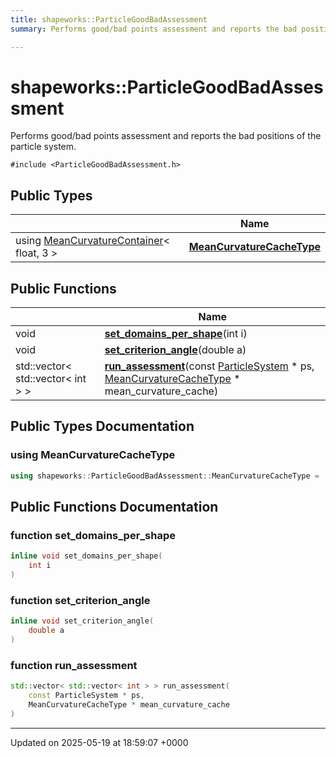 ```yaml
---
title: shapeworks::ParticleGoodBadAssessment
summary: Performs good/bad points assessment and reports the bad positions of the particle system. 

---
```


# shapeworks::ParticleGoodBadAssessment



Performs good/bad points assessment and reports the bad positions of the particle system. 


`#include <ParticleGoodBadAssessment.h>`

## Public Types

|                | Name           |
| -------------- | -------------- |
| using [MeanCurvatureContainer](../Classes/classshapeworks_1_1MeanCurvatureContainer.md)< float, 3 > | **[MeanCurvatureCacheType](../Classes/classshapeworks_1_1ParticleGoodBadAssessment.md#using-meancurvaturecachetype)**  |

## Public Functions

|                | Name           |
| -------------- | -------------- |
| void | **[set_domains_per_shape](../Classes/classshapeworks_1_1ParticleGoodBadAssessment.md#function-set-domains-per-shape)**(int i) |
| void | **[set_criterion_angle](../Classes/classshapeworks_1_1ParticleGoodBadAssessment.md#function-set-criterion-angle)**(double a) |
| std::vector< std::vector< int > > | **[run_assessment](../Classes/classshapeworks_1_1ParticleGoodBadAssessment.md#function-run-assessment)**(const [ParticleSystem](../Classes/classshapeworks_1_1ParticleSystem.md) * ps, [MeanCurvatureCacheType](../Classes/classshapeworks_1_1MeanCurvatureContainer.md) * mean_curvature_cache) |

## Public Types Documentation

### using MeanCurvatureCacheType

```cpp
using shapeworks::ParticleGoodBadAssessment::MeanCurvatureCacheType =  MeanCurvatureContainer<float, 3>;
```


## Public Functions Documentation

### function set_domains_per_shape

```cpp
inline void set_domains_per_shape(
    int i
)
```


### function set_criterion_angle

```cpp
inline void set_criterion_angle(
    double a
)
```


### function run_assessment

```cpp
std::vector< std::vector< int > > run_assessment(
    const ParticleSystem * ps,
    MeanCurvatureCacheType * mean_curvature_cache
)
```


-------------------------------

Updated on 2025-05-19 at 18:59:07 +0000
